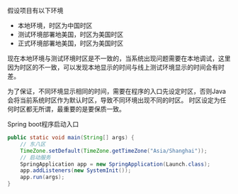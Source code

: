 假设项目有以下环境

- 本地环境，时区为中国时区
- 测试环境部署地美国，时区为美国时区
- 正式环境部署地美国，时区为美国时区

现在本地环境与测试环境时区是不一致的，当系统出现问题需要在本地调试，这里因为时区的不一致，可以发现本地显示的时间与线上测试环境显示的时间会有时差。

为了保证，不同环境显示相同的时间，需要在程序的入口先设定时区，否则Java会将当前系统时区作为默认时区，导致不同环境出现不同的时区。
时区设定为任何时区都无所谓，最重要的是要保质一致。

Spring boot程序启动入口
````java
public static void main(String[] args) {
    // 东八区
    TimeZone.setDefault(TimeZone.getTimeZone("Asia/Shanghai"));
    // 启动服务
    SpringApplication app = new SpringApplication(Launch.class);
    app.addListeners(new SystemInit());
    app.run(args);
}
````